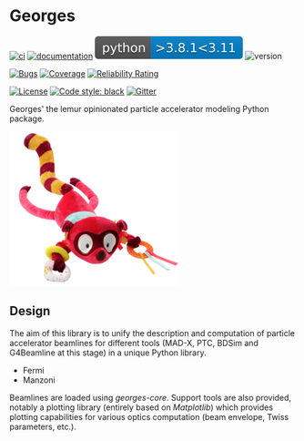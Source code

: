 # Georges

[![ci](https://github.com/rtesse/georges/actions/workflows/ci.yml/badge.svg?branch=develop)](https://github.com/rtesse/georges/actions/workflows/develop.yml)
[![documentation](https://github.com/rtesse/georges/actions/workflows/documentation.yml/badge.svg?branch=develop)](https://github.com/ULB-Metronu/georges/actions/workflows/documentation.yml)
![Python](docs/_static/python_versions.svg)
![version](https://img.shields.io/badge/version-2022.1-blue)

[![Bugs](https://sonarcloud.io/api/project_badges/measure?project=rtesse_georges&metric=bugs)](https://sonarcloud.io/summary/new_code?id=rtesse_georges)
[![Coverage](https://sonarcloud.io/api/project_badges/measure?project=rtesse_georges&metric=coverage)](https://sonarcloud.io/summary/new_code?id=rtesse_georges)
[![Reliability Rating](https://sonarcloud.io/api/project_badges/measure?project=rtesse_georges&metric=reliability_rating)](https://sonarcloud.io/summary/new_code?id=rtesse_georges)

[![License](https://img.shields.io/badge/License-GPLv3-blue.svg)](https://www.gnu.org/licenses/gpl-3.0)
[![Code style: black](https://img.shields.io/badge/code%20style-black-000000.svg)](https://github.com/ambv/black)
[![Gitter](https://badges.gitter.im/ULB-Metronu/georges.svg)](https://gitter.im/ULB-Metronu/georges?utm_source=badge&utm_medium=badge&utm_campaign=pr-badge)


Georges' the lemur opinionated particle accelerator modeling Python package.

<img src="https://raw.githubusercontent.com/ULB-Metronu/georges/legacy/docs/_static/georges.png" alt="drawing" width="300"/>

## Design
The aim of this library is to unify the description and computation of particle accelerator beamlines for different tools (MAD-X, PTC, BDSim and G4Beamline at this stage) in a unique Python library.

* Fermi 
* Manzoni

Beamlines are loaded using *georges-core*. 
Support tools are also provided, notably a plotting library (entirely based on *Matplotlib*) which provides plotting capabilities for various optics computation (beam envelope, Twiss parameters, etc.).
